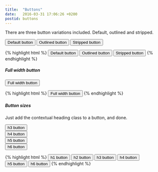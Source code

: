```yaml
---
title:  "Buttons"
date:   2016-03-31 17:06:26 +0200
postid: buttons
---
```

There are three button variations included. Default, outlined and stripped.

<button class="button-default">Default button</button> <button class="button-outlined">Outlined button</button> <button class="button-stripped">Stripped button</button>

{% highlight html %}
<button class="button-default">Default button</button> 
<button class="button-outlined">Outlined button</button> 
<button class="button-stripped">Stripped button</button>
{% endhighlight %}

##### Full width button
<button class="button-default button-full-width">Full width button</button> 

{% highlight html %}
<button class="button-default button-full-width">Full width button</button> 
{% endhighlight %}


##### Button sizes
Just add the contextual heading class to a button, and done.

<button class="button-default h3">h3 button</button>  <br>
<button class="button-default h4">h4 button</button> <br>
<button class="button-default h5">h5 button</button> <br>
<button class="button-default h6">h6 button</button>

{% highlight html %}
<button class="button-default h1">h1 button</button> 
<button class="button-default h2">h2 button</button> 
<button class="button-default h3">h3 button</button> 
<button class="button-default h4">h4 button</button>
<button class="button-default h5">h5 button</button> <!-- Same size as a normal button -->
<button class="button-default h6">h6 button</button>
{% endhighlight %}